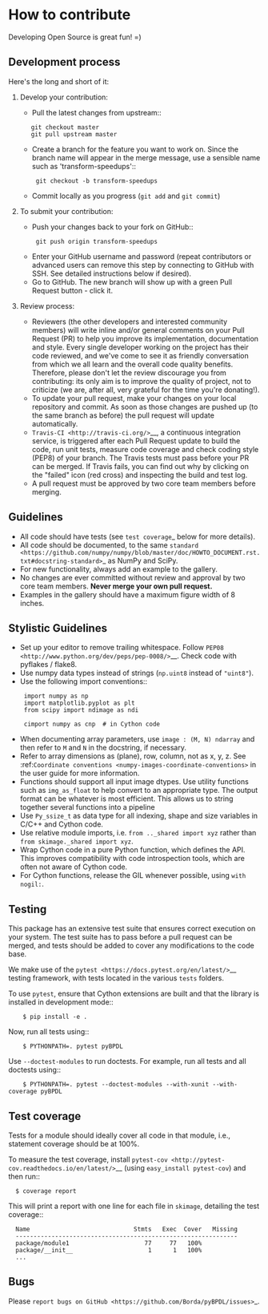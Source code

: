 # How to contribute

Developing Open Source is great fun! =)

## Development process

Here's the long and short of it:

1. Develop your contribution:
   * Pull the latest changes from upstream::
   ```
      git checkout master
      git pull upstream master
   ```
   * Create a branch for the feature you want to work on. Since the branch name will appear in the merge message, use a sensible name such as 'transform-speedups'::
     ```
      git checkout -b transform-speedups
     ```
   * Commit locally as you progress (``git add`` and ``git commit``)
1. To submit your contribution:

   * Push your changes back to your fork on GitHub::
     ```
      git push origin transform-speedups
     ```
   * Enter your GitHub username and password (repeat contributors or advanced users can remove this step by connecting to GitHub with SSH. See detailed instructions below if desired).
   * Go to GitHub. The new branch will show up with a green Pull Request  button - click it.
1. Review process:
   * Reviewers (the other developers and interested community members) will write inline and/or general comments on your Pull Request (PR) to help you improve its implementation, documentation and style.  Every single developer working on the project has their code reviewed, and we've come to see it as friendly conversation from which we all learn and the overall code quality benefits.  Therefore, please don't let the review discourage you from contributing: its only aim is to improve the quality of project, not to criticize (we are, after all, very grateful for the time you're donating!).
   * To update your pull request, make your changes on your local repository and commit. As soon as those changes are pushed up (to the same branch as before) the pull request will update automatically.
   * `Travis-CI <http://travis-ci.org/>`__, a continuous integration service, is triggered after each Pull Request update to build the code, run unit tests, measure code coverage and check coding style (PEP8) of your branch. The Travis tests must pass before your PR can be merged. If Travis fails, you can find out why by clicking on the "failed" icon (red cross) and inspecting the build and test log.
   * A pull request must be approved by two core team members before merging.

## Guidelines

* All code should have tests (see `test coverage`_ below for more details).
* All code should be documented, to the same
  `standard <https://github.com/numpy/numpy/blob/master/doc/HOWTO_DOCUMENT.rst.txt#docstring-standard>`_ as NumPy and SciPy.
* For new functionality, always add an example to the gallery.
* No changes are ever committed without review and approval by two core team members. **Never merge your own pull request.**
* Examples in the gallery should have a maximum figure width of 8 inches.


## Stylistic Guidelines

* Set up your editor to remove trailing whitespace.  Follow `PEP08 <http://www.python.org/dev/peps/pep-0008/>`__.  Check code with pyflakes / flake8.
* Use numpy data types instead of strings (``np.uint8`` instead of ``"uint8"``).
* Use the following import conventions::
  ```
   import numpy as np
   import matplotlib.pyplot as plt
   from scipy import ndimage as ndi

   cimport numpy as cnp  # in Cython code
  ```
* When documenting array parameters, use ``image : (M, N) ndarray`` and then refer to ``M`` and ``N`` in the docstring, if necessary.
* Refer to array dimensions as (plane), row, column, not as x, y, z. See :ref:`Coordinate conventions <numpy-images-coordinate-conventions>` in the user guide for more information.
* Functions should support all input image dtypes.  Use utility functions such as ``img_as_float`` to help convert to an appropriate type.  The output format can be whatever is most efficient.  This allows us to string together several functions into a pipeline
* Use ``Py_ssize_t`` as data type for all indexing, shape and size variables in C/C++ and Cython code.
* Use relative module imports, i.e. ``from .._shared import xyz`` rather than ``from skimage._shared import xyz``.
* Wrap Cython code in a pure Python function, which defines the API. This improves compatibility with code introspection tools, which are often not aware of Cython code.
* For Cython functions, release the GIL whenever possible, using
  ``with nogil:``.


## Testing

This package has an extensive test suite that ensures correct execution on your system.  The test suite has to pass before a pull request can be merged, and tests should be added to cover any modifications to the code base.

We make use of the `pytest <https://docs.pytest.org/en/latest/>`__ testing framework, with tests located in the various ``tests`` folders.

To use ``pytest``, ensure that Cython extensions are built and that
the library is installed in development mode::
```
    $ pip install -e .
```
Now, run all tests using::
```
    $ PYTHONPATH=. pytest pyBPDL
```
Use ``--doctest-modules`` to run doctests.
For example, run all tests and all doctests using::
```
    $ PYTHONPATH=. pytest --doctest-modules --with-xunit --with-coverage pyBPDL
```

## Test coverage

Tests for a module should ideally cover all code in that module, i.e., statement coverage should be at 100%.

To measure the test coverage, install `pytest-cov <http://pytest-cov.readthedocs.io/en/latest/>`__ (using ``easy_install pytest-cov``) and then run::
```
  $ coverage report
```
This will print a report with one line for each file in `skimage`,
detailing the test coverage::
```
  Name                             Stmts   Exec  Cover   Missing
  --------------------------------------------------------------
  package/module1                     77     77   100%
  package/__init__                     1      1   100%
  ...
```

## Bugs

Please `report bugs on GitHub <https://github.com/Borda/pyBPDL/issues>`_.

